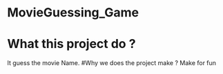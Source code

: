 # MovieGuessing_Game
# What this project do ?
It guess the movie Name.
#Why we does the project make ?
  Make for fun
  
